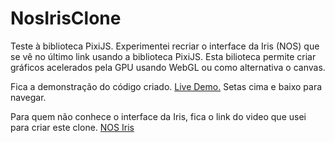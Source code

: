 NosIrisClone
============

Teste à biblioteca PixiJS.
Experimentei recriar o interface da Iris (NOS) que se vê no último link usando a biblioteca PixiJS.
Esta bilioteca permite criar gráficos acelerados pela GPU usando WebGL ou como alternativa o canvas.

Fica a demonstração do código criado.
<a href="http://luisfernandes.github.io/NosIrisClone/">Live Demo.</a> Setas cima e baixo para navegar.

Para quem não conhece o interface da Iris, fica o link do video que usei para criar este clone.
<a href="https://www.youtube.com/watch?v=f-og-W9D6tY&feature=youtu.be">NOS Iris</a>
